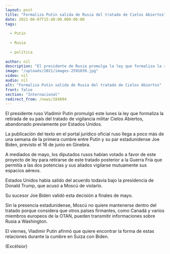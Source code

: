 ```yaml
---
layout: post
title: "Formaliza Putin salida de Rusia del tratado de Cielos Abiertos"
date: 2021-06-07T15:40:00.000-06:00
tags:
  
  - Putin
  
  - Rusia
  
  - política
  
author: nil
description: "El presidente de Rusia promulga la ley que formaliza la retirada de su país del tratado de vigilancia militar Cielos Abiertos, abandonado previamente por EU"
image: "/uploads/2021/images-2591039.jpg"
video: nil
audio: nil
alt: "Formaliza Putin salida de Rusia del tratado de Cielos Abiertos"
front: false
section: "Internacional"
redirect_from: /news/184894
---
```


El presidente ruso Vladimir Putin promulgó este lunes la ley que formaliza la retirada de su país del tratado de vigilancia militar Cielos Abiertos, abandonado previamente por Estados Unidos.

La publicación del texto en el portal jurídico oficial ruso llega a poco más de una semana de la primera cumbre entre Putin y su par estadunidense Joe Biden, previsto el 16 de junio en Ginebra.

A mediados de mayo, los diputados rusos habían votado a favor de este proyecto de ley para retirarse de este tratado posterior a la Guerra Fría que permitía a las dos potencias y sus aliados vigilarse mutuamente sus espacios aéreos.

Estados Unidos había salido del acuerdo todavía bajo la presidencia de Donald Trump, que acusó a Moscú de violarlo.

Su sucesor Joe Biden validó esta decisión a finales de mayo.

Sin la presencia estadunidense, Moscú no quiere mantenerse dentro del tratado porque considera que otros países firmantes, como Canadá y varios miembros europeos de la OTAN, pueden transmitir informaciones sobre Rusia a Washington.

El viernes, Vladimir Putin afirmó que quiere encontrar la forma de estas relaciones durante la cumbre en Suiza con Biden.

(Excélsior)